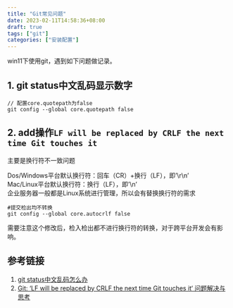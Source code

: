 ```yaml
---
title: "Git常见问题"
date: 2023-02-11T14:58:36+08:00
draft: true
tags: ["git"]
categories: ["安装配置"]
---
```


win11下使用git，遇到如下问题做记录。

## 1. git status中文乱码显示数字
```
// 配置core.quotepath为false
git config --global core.quotepath false
```

## 2. add操作```LF will be replaced by CRLF the next time Git touches it```
主要是换行符不一致问题

Dos/Windows平台默认换行符：回车（CR）+换行（LF），即’\r\n’ \
Mac/Linux平台默认换行符：换行（LF），即’\n’ \
企业服务器一般都是Linux系统进行管理，所以会有替换换行符的需求
```
#提交检出均不转换
git config --global core.autocrlf false
```
需要注意这个修改后，检入检出都不进行换行符的转换，对于跨平台开发会有影响。

## 参考链接
1. [git status中文乱码怎么办](https://www.php.cn/tool/git/485156.html)
2. [Git: ‘LF will be replaced by CRLF the next time Git touches it‘ 问题解决与思考](https://blog.csdn.net/Babylonxun/article/details/126598477)
